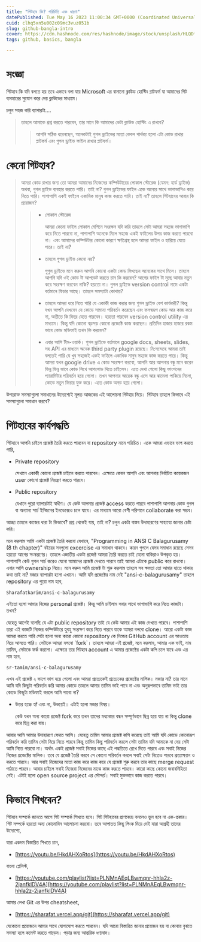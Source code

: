 ```yaml
---
title: "গিটহাব কি? পরিচিতি এবং ধারণা"
datePublished: Tue May 16 2023 11:00:34 GMT+0000 (Coordinated Universal Time)
cuid: clhq5xn5u002c09mc3vuz051b
slug: github-bangla-intro
cover: https://cdn.hashnode.com/res/hashnode/image/stock/unsplash/HLQDfaJUTVI/upload/1f6d5996d3f449de861a0163484b5dc9.jpeg
tags: github, basics, bangla

---
```


# সংজ্ঞা

গিটহাব কি যদি বলতে হয় তবে এভাবে বলা যায় Microsoft এর বানানো ক্লাউড হোস্টিং প্লাটফর্ম যা আমাদের গিট ব্যবহারের সুযোগ করে দেয় ক্লাউডের মাধ্যমে।

চলুন সহজ করি ব্যাপারটা....

> তাহলে আমাকে প্রশ্ন করতে পারবেন, তার মানে কি আমাদের ডেটা ক্লাউড হোস্টিং এ রাখবে?
> 
> > আপনি সঠিক ধরেনছেন, অনেকটাই গুগল ড্রাইভের মতো কেবল পার্থক্য হলো এটা কোড রাখার প্লাটফর্ম এবং গুগল ড্রাইভ ফাইল রাখার প্লাটফর্ম।

# কেনো গিটহাব?

> আমরা কোড রাখার জন্য তো আমরা আমাদের নিজেদের কম্পিউটারের লোকাল স্টোরেজ (যেমন: হার্ড ড্রাইভ) অথবা, গুগল ড্রাইভ ব্যবহার করতে পারি। তাই না? গুগল ড্রাইভের ফাইল একে অন্যের সাথে ভাগাভাগিও করে নিতে পারি। পাশাপাশি একই ফাইলে একাধিক মানুষ কাজ করতে পারি। তাই না? তাহলে গিটহাবের আবার কি প্রয়োজন?
> 
> > * লোকাল স্টোরেজ
> >     
> >     আমরা কেনো ফাইল লোকাল মেশিনে সংরক্ষন যদি করি তাহলে সেটা আমরা সহজে ভাগাভাগি করে নিতে পারবো না, পাশাপাশি অনেকে মিলে সহজে একই ফাইলের উপর কাজ করতে পারবো না। এবং আমাদের কম্পিউটার কোনো কারণে ক্ষতিগ্রস্থ হলে আমরা ফাইল ও হারিয়ে যেতে পারে। তাই না?
> >     
> > * তাহলে গুগল ড্রাইভ কেনো নয়?
> >     
> >     গুগুল ড্রাইভে মনে করুন আপনি কোনো একটা কোড লিখছেন অনেকের সাথে মিলে। তাহলে আপনি যদি ওই কোড টা আপডেট করতে চান কি করবেন? আগের ফাইল টা মুছে আবার নতুন করে সংরক্ষণ করবেন নাকি? হয়তো না। গুগল ড্রাইভে version control নামে একটা বর্তমানে ফিচার আছে। তাহলে সমস্যাটা কোথায়?
> >     
> > * তাহলে আমরা ধরে নিতে পারি যে একাকী কাজ করার জন্য গুগল ড্রাইভ বেশ কার্যকরী? কিন্তু যখন আপনি দেখবেন যে কোডে সামান্য পরিবর্তন করেছেন এবং ফলস্বরূপ কোড আর কাজ করে না, অতীতে কি ফিরে যেতে পারবেন। হয়তো পারবেন version control utility এর মাধ্যমে। কিন্তু যদি কোনো বড়সড় কোনো প্রজেক্টে কাজ করছেন। প্রতিদিন হাজার হাজার রকম ভাবে কোড মডিফাই তখন কি করবেন?
> >     
> > * এবার আসি টীম-ওয়ার্ক। গুগল ড্রাইভে বর্তমানে google docs, sheets, slides, সহ API এর মাধ্যমে অনেক third party plugin রয়েছে। নি:সন্দেহে আমরা তাই বলতেই পারি যে খুব সহজেই একই ফাইলে একাধিক মানুষ সহজে কাজ করতে পারে। কিন্তু আমরা যখন google drive এ কোড সংরক্ষণ করবো, আপনি আর আপনার বন্ধু মনে করেন ভিন্ন ভিন্ন ভাবে কোড লিখে আপলোড দিতে চাইলেন। এতে দেখা গেলো কিছু ফাংশনের প্যারামিটার পরিবর্তন হয়ে গেলো। তখন আপনার আরেক বন্ধু এসে আর ঝামেলা পাকিয়ে নিলো, কোডে নতুন ফিচার যুক্ত করে। এতে কোড অনড় হয়ে গেলো।
> >     

উপরোক্ত সমস্যাগুলো সমাধানের উদ্যেশ্যেই মূলত আজকের এই আলোচনা গিটহার নিয়ে। গিটহাব তাহলে কিভাবে এই সমস্যাগুলো সমাধান করবে?

# গিটহাবের কার্যপদ্ধতি

গিটহাবে আপনি চাইলে প্রজেক্ট তৈরি করতে পারবেন যা repository নামে পরিচিত। একে আমরা এভাবে ভাগ করতে পারি,

* Private repository
    
    সেখানে একাকী কোনো প্রজেক্ট চাইলে করতে পারবেন। এক্ষেত্রে কেবল আপনি এবং আপনার নির্বাচিত কয়েকজন user কোনো প্রজেক্ট নিয়ন্ত্রণ করতে পারবে।
    
* Public repository
    
    যেখানে পুরো ব্যাপারটাই স্বাধীণ। যে কেউ আপনার প্রজেক্ট access করতে পারবে পাশাপাশি আপনার কোড গুগল বা অন্যান্য সার্চ ইন্জিনের ইনডেক্সেও চলে যাবে। এর মাধ্যমে আরো বেশী পরিশানে collaborate করা সম্ভব।
    

আচ্ছা তাহলে কাজের ধারা টা কিভাবে? প্রশ্ন থেকেই যায়, তাই না? চলুন একটা বাস্তব উদাহারণের সাহায্যে জানার চেষ্টা করি।

মনে করলাম আমি একটা প্রজেক্ট তৈরি করবো যেখানে, "Programming in ANSI C Balagurusamy (8 th chapter)" বইয়ের সবগুলো excercise এর সমাধান থাকবে। কারন গুগলে যেসব সমাধান রয়েছে সেসব হয়তো আগের সংস্করণের। তাহলে এজাতীয় একটা প্রজেক্ট আমরা তৈরি করতে চাই যেনো বাকিরাও উপকৃত হয়। পাশাপাশি কেউ গুগল সার্চ করেও যেনো আমাদের প্রজেক্ট দেখতে পারবে তাই আমরা এটাকে public করে রাখবো। এবার আসি ownership নিয়ে। মনে করুন আমি প্রজেক্ট টা শুরু করলাম তাহলে সব ক্ষমতা তো আমার হাতে থাকার কথা তাই না? মজার ব্যাপারটা হলো এখানে। আমি যদি প্রজেক্টের নাম দেই "ansi-c-balagurusamy" তাহলে repository এর পুরো নাম হবে,

`Sharafatkarim/ansi-c-balagurusamy`

এইতো হলো আমার নিজের personal প্রজেক্ট। কিন্তু আমি চাইলাম সবার সাথে ভাগাভাগি করে নিতে কাজটা। তখন?

যেহেতু আগেই বলেছি যে এটা public repository তাই যে কেউ আমার এই কাজ দেখতে পারবে। পাশাপাশি তারা এই কাজটি নিজের কম্পিউটারে হুবহু সংরক্ষণ করে নিতে পারবে যাকে আমরা বলবো clone। আরো একটা কাজ আমরা করতে পারি সেটা হলো অন্য কারো কোনো repository কে নিজের GitHub account এর আওতায় নিয়ে আসতে পারি। সেটাকে আমরা বলবো \`fork\`। তাহলে আমরা এই প্রজেক্ট, মনে করলাম, আমার এক ভাই, নাম তামিম, সেটাকে ফর্ক করলো। এক্ষেত্রে তার গিটহাব account এ আমার প্রজেক্টের একটা কপি চলে যাবে এবং এর নাম হবে,

`sr-tamim/ansi-c-balagurusamy`

এখন এই প্রজেক্ট ২ ভাগে ভাগ হয়ে গেলো এবং আমরা প্রত্যেকেই প্রত্যেকের প্রজেক্টের মালিক। মজার না? তার মানে আমি যদি কিছুটা পরিবর্তন করি আমার কোডে তাহলে আমার তামিম ভাই পাবে না এবং অনুরূপভাবে তামিম ভাই তার কোডে কিছূটা মডিফাই করলে আমি পাবো না?

* উত্তর হচ্চে হ্যাঁ এবং না, উভয়েই। এটাই হলো মজার বিষয়।
    
    কেউ যখন অন্য কারো প্রজেক্ট fork করে তখন তাদের মধ্যাকার বন্ধন সম্পূর্ণভাবে ছিন্ন হয়ে যায় না কিন্তু clone করে ছিন্ন করা যায়।
    

আবার আমি আমার উদাহারণে ফেরত আসি। যেহেতু তামিম আমার প্রজেক্ট কপি করেছে তাই আমি যদি কোডে কোনোরূপ পরিবর্তন করি তামিম সেটা নিয়ে নিতে পারবে কিন্তু তামিম কিছু পরিবর্তন করলে সেটা তামিম যদি আমাকে না দেয় সেটা আমি নিতে পারবো না। অর্থাৎ একই প্রজেক্ট সবাই নিজের কাছে এই পদ্ধতিতে রেখে দিতে পারবে এবং সবাই নিজের নিজের প্রজেক্টের মালিক। তবে যে প্রজেক্ট তৈরি করবে সে কোনো পরিবর্তন করলে সবাই সেটা নিতেও পারবে প্রত্যাক্ষ্যান ও করতে পারবে। আর সবাই নিজেদের মতো কাজ করে কাজ করে যে প্রজেক্ট শুরু করবে তার কাছে merge request পাঠাতে পারবে। আবার চাইলে সবাই নিজেরা নিজেদের মাঝে কাজ করতে পারবে। কারো কাছে কোনো জবাবদিহিতা নেই। এটাই হলো open source project এর সৌন্দর্য়। সবাই মুক্তভাবে কাজ করতে পারবে।

# কিভাবে শিখবেন?

গিটহাব সম্পর্কে জানতে আগে গিট সম্পর্কে শিখতে হবে। গিট গিটহাবের প্রাণকেন্দ্র বললেও ভুল হবে না এক-প্রকার। গিট সম্পর্কে হয়তো অন্য কোনোদিন আলোচনা করবো। তবে আপাতত কিছূ লিংক দিয়ে দেই যারা আগ্রহী তাদের উদ্যেশ্যে,

যারা একদম বিস্তারিত শিখতে চান,

* [https://youtu.be/HkdAHXoRtos](https://youtu.be/HkdAHXoRtos)
    

বাংলা প্লেলিস্ট,

* [https://youtube.com/playlist?list=PLNMnAEqLBwmqnr-hhIa2z-2janfklDV4A](https://youtube.com/playlist?list=PLNMnAEqLBwmqnr-hhIa2z-2janfklDV4A)
    

আমার লেখা Git এর উপর cheatsheet,

* [https://sharafat.vercel.app/git](https://sharafat.vercel.app/git)
    

যেকোনো প্রয়োজনে আমার সাথে যোগাযোগ করতে পারবেন। যদি আরো বিস্তারিত জানার প্রয়োজন হয় বা কোথায় বুঝতে সমস্যা হলে কমেন্ট করতে পাড়েন। পড়ার জন্য আন্তরিক ধণ্যবাদ।